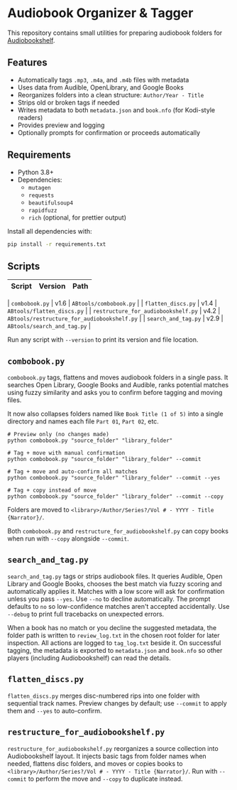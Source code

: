 # Audiobook Organizer & Tagger

This repository contains small utilities for preparing audiobook folders for [Audiobookshelf](https://www.audiobookshelf.org/).


## Features

- Automatically tags `.mp3`, `.m4a`, and `.m4b` files with metadata
- Uses data from Audible, OpenLibrary, and Google Books
- Reorganizes folders into a clean structure: `Author/Year - Title`
- Strips old or broken tags if needed
- Writes metadata to both `metadata.json` and `book.nfo` (for Kodi-style readers)
- Provides preview and logging
- Optionally prompts for confirmation or proceeds automatically

## Requirements

- Python 3.8+
- Dependencies:
  - `mutagen`
  - `requests`
  - `beautifulsoup4`
  - `rapidfuzz`
  - `rich` (optional, for prettier output)

Install all dependencies with:

```bash
pip install -r requirements.txt
```

## Scripts

| Script | Version | Path |
|-------|---------|------|

| `combobook.py` | v1.6 | `ABtools/combobook.py` |
| `flatten_discs.py` | v1.4 | `ABtools/flatten_discs.py` |
| `restructure_for_audiobookshelf.py` | v4.2 | `ABtools/restructure_for_audiobookshelf.py` |
| `search_and_tag.py` | v2.9 | `ABtools/search_and_tag.py` |

Run any script with `--version` to print its version and file location.

## `combobook.py`
`combobook.py` tags, flattens and moves audiobook folders in a single pass. It searches Open Library, Google Books and Audible, ranks potential matches using fuzzy similarity and asks you to confirm before tagging and moving files.

It now also collapses folders named like `Book Title (1 of 5)` into a single directory and names each file `Part 01`, `Part 02`, etc.


```
# Preview only (no changes made)
python combobook.py "source_folder" "library_folder"

# Tag + move with manual confirmation
python combobook.py "source_folder" "library_folder" --commit

# Tag + move and auto-confirm all matches
python combobook.py "source_folder" "library_folder" --commit --yes

# Tag + copy instead of move
python combobook.py "source_folder" "library_folder" --commit --copy
```

Folders are moved to `<library>/Author/Series?/Vol # - YYYY - Title {Narrator}/`.

Both `combobook.py` and `restructure_for_audiobookshelf.py` can copy books when run with `--copy` alongside `--commit`.

## `search_and_tag.py`
`search_and_tag.py` tags or strips audiobook files. It queries Audible,
Open Library and Google Books, chooses the best match via fuzzy scoring
and automatically applies it. Matches with a low score will ask for
confirmation unless you pass `--yes`. Use `--no` to decline
automatically. The prompt defaults to `no` so low-confidence matches
aren't accepted accidentally. Use `--debug` to print full tracebacks on
unexpected errors.

When a book has no match or you decline the suggested metadata, the
folder path is written to `review_log.txt` in the chosen root folder for
later inspection. All actions are logged to `tag_log.txt` beside it. On
successful tagging, the metadata is exported to `metadata.json` and
`book.nfo` so other players (including Audiobookshelf) can read the
details.


## `flatten_discs.py`
`flatten_discs.py` merges disc-numbered rips into one folder with sequential track names. Preview changes by default; use `--commit` to apply them and `--yes` to auto-confirm.

## `restructure_for_audiobookshelf.py`
`restructure_for_audiobookshelf.py` reorganizes a source collection into Audiobookshelf layout. It injects basic tags from folder names when needed, flattens disc folders, and moves or copies books to `<library>/Author/Series?/Vol # - YYYY - Title {Narrator}/`. Run with `--commit` to perform the move and `--copy` to duplicate instead.


